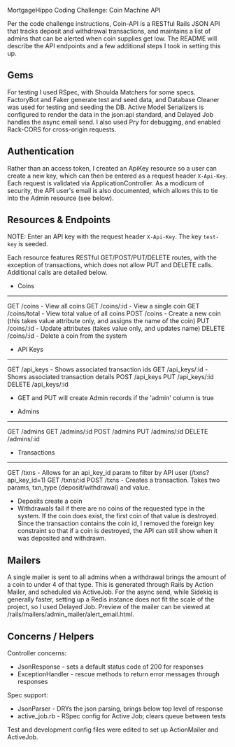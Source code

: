 MortgageHippo Coding Challenge: Coin Machine API

Per the code challenge instructions, Coin-API is a RESTful Rails JSON API that tracks deposit and withdrawal transactions, and maintains a list of admins that can be alerted when coin supplies get low. The README will describe the API endpoints and a few additional steps I took in setting this up.

Gems
----

For testing I used RSpec, with Shoulda Matchers for some specs. FactoryBot and Faker generate test and seed data, and Database Cleaner was used for testing and seeding the DB. Active Model Serializers is configured to render the data in the json:api standard, and Delayed Job handles the async email send. I also used Pry for debugging, and enabled Rack-CORS for cross-origin requests.

Authentication
--------------

Rather than an access token, I created an ApiKey resource so a user can create a new key, which can then be entered as a request header `X-Api-Key`. Each request is validated via ApplicationController. As a modicum of security, the API user's email is also documented, which allows this to tie into the Admin resource (see below).


Resources & Endpoints
---------------------

NOTE: Enter an API key with the request header `X-Api-Key`. The key `test-key` is seeded.

Each resource features RESTful GET/POST/PUT/DELETE routes, with the exception of transactions, which does not allow PUT and DELETE calls. Additional calls are detailed below.

* Coins
-------

GET /coins - View all coins
GET /coins/:id - View a single coin
GET /coins/total - View total value of all coins
POST /coins - Create a new coin (this takes value attribute only, and assigns the name of the coin)
PUT /coins/:id - Update attributes (takes value only, and updates name)
DELETE /coins/:id - Delete a coin from the system

* API Keys
----------
GET /api_keys - Shows associated transaction ids
GET /api_keys/:id - Shows associated transaction details
POST /api_keys 
PUT /api_keys/:id
DELETE /api_keys/:id

- GET and PUT will create Admin records if the 'admin' column is true

* Admins
--------
GET /admins
GET /admins/:id
POST /admins
PUT /admins/:id
DELETE /admins/:id

* Transactions
--------------

GET /txns - Allows for an api_key_id param to filter by API user (/txns?api_key_id=1)
GET /txns/:id
POST /txns - Creates a transaction. Takes two params, txn_type (deposit/withdrawal) and value.
  - Deposits create a coin
  - Withdrawals fail if there are no coins of the requested type in the system. If the coin does exist, the first coin of that value is destroyed. Since the transaction contains the coin id, I removed the foreign key constraint so that if a coin is destroyed, the API can still show when it was deposited and withdrawn.

Mailers
-------

A single mailer is sent to all admins when a withdrawal brings the amount of a coin to under 4 of that type. This is generated through Rails by Action Mailer, and scheduled via ActiveJob. For the async send, while Sidekiq is generally faster, setting up a Redis instance does not fit the scale of the project, so I used Delayed Job.
Preview of the mailer can be viewed at /rails/mailers/admin_mailer/alert_email.html.

Concerns / Helpers
------------------

Controller concerns: 
- JsonResponse - sets a default status code of 200 for responses
- ExceptionHandler - rescue methods to return error messages through responses

Spec support:
- JsonParser - DRYs the json parsing, brings below top level of response
- active_job.rb - RSpec config for Active Job; clears queue between tests

Test and development config files were edited to set up ActionMailer and ActiveJob.